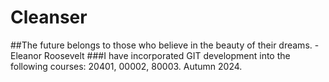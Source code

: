 # Cleanser
##The future belongs to those who believe in the beauty of their dreams. -Eleanor Roosevelt
###I have incorporated GIT development into the following courses: 20401, 00002, 80003. Autumn 2024.
